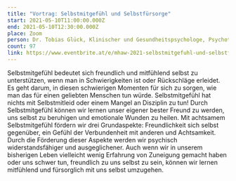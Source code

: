 ```yaml
---
title: "Vortrag: Selbstmitgefühl und Selbstfürsorge"
start: 2021-05-10T11:00:00.000Z
end: 2021-05-10T12:30:00.000Z
place: Zoom
person: Dr. Tobias Glück, Klinischer und Gesundheitspsychologe, Psychotherapeut
count: 97
link: https://www.eventbrite.at/e/mhaw-2021-selbstmitgefuhl-und-selbstfursorge-tickets-153182881121?utm-medium=discovery&utm-campaign=social&utm-content=attendeeshare&aff=escb&utm-source=cp&utm-term=listing
---
```

Selbstmitgefühl bedeutet sich freundlich und mitfühlend selbst zu unterstützen, wenn man in Schwierigkeiten ist oder Rückschläge erleidet. Es geht darum, in diesen schwierigen Momenten für sich zu sorgen, wie man das für einen geliebten Menschen tun würde. Selbstmitgefühl hat nichts mit Selbstmitleid oder einem Mangel an Disziplin zu tun! Durch Selbstmitgefühl können wir lernen unser eigener bester Freund zu werden, uns selbst zu beruhigen und emotionale Wunden zu heilen. Mit achtsamem Selbstmitgefühl fördern wir drei Grundaspekte: Freundlichkeit sich selbst gegenüber, ein Gefühl der Verbundenheit mit anderen und Achtsamkeit. Durch die Förderung dieser Aspekte werden wir psychisch widerstandsfähiger und ausgeglichener. Auch wenn wir in unserem bisherigen Leben vielleicht wenig Erfahrung von Zuneigung gemacht haben oder uns schwer tun, freundlich zu uns selbst zu sein, können wir lernen mitfühlend und fürsorglich mit uns selbst umzugehen.